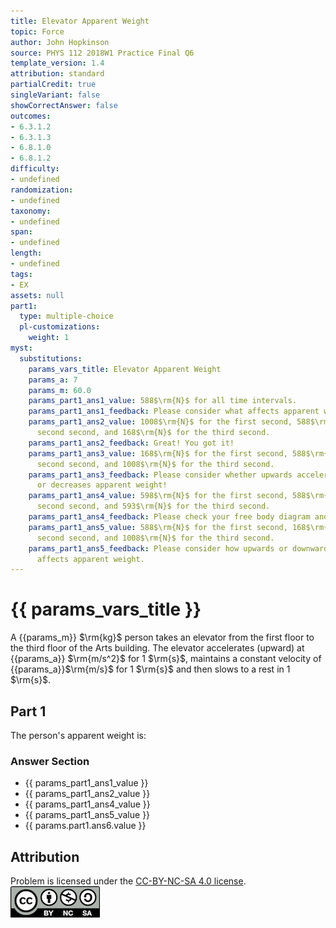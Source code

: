 ```yaml
---
title: Elevator Apparent Weight
topic: Force
author: John Hopkinson
source: PHYS 112 2018W1 Practice Final Q6
template_version: 1.4
attribution: standard
partialCredit: true
singleVariant: false
showCorrectAnswer: false
outcomes:
- 6.3.1.2
- 6.3.1.3
- 6.8.1.0
- 6.8.1.2
difficulty:
- undefined
randomization:
- undefined
taxonomy:
- undefined
span:
- undefined
length:
- undefined
tags:
- EX
assets: null
part1:
  type: multiple-choice
  pl-customizations:
    weight: 1
myst:
  substitutions:
    params_vars_title: Elevator Apparent Weight
    params_a: 7
    params_m: 60.0
    params_part1_ans1_value: 588$\rm{N}$ for all time intervals.
    params_part1_ans1_feedback: Please consider what affects apparent weight.
    params_part1_ans2_value: 1008$\rm{N}$ for the first second, 588$\rm{N}$ for the
      second second, and 168$\rm{N}$ for the third second.
    params_part1_ans2_feedback: Great! You got it!
    params_part1_ans3_value: 168$\rm{N}$ for the first second, 588$\rm{N}$ for the
      second second, and 1008$\rm{N}$ for the third second.
    params_part1_ans3_feedback: Please consider whether upwards acceleration increases
      or decreases apparent weight!
    params_part1_ans4_value: 598$\rm{N}$ for the first second, 588$\rm{N}$ for the
      second second, and 593$\rm{N}$ for the third second.
    params_part1_ans4_feedback: Please check your free body diagram and calculations!
    params_part1_ans5_value: 588$\rm{N}$ for the first second, 168$\rm{N}$ for the
      second second, and 1008$\rm{N}$ for the third second.
    params_part1_ans5_feedback: Please consider how upwards or downwards acceleration
      affects apparent weight.
---
```

# {{ params_vars_title }}
A {{params_m}} $\rm{kg}$ person takes an elevator from the first floor to the third floor of the Arts building. The elevator accelerates (upward) at {{params_a}} $\rm{m/s^2}$ for 1 $\rm{s}$, maintains a constant velocity of {{params_a}}$\rm{m/s}$ for 1 $\rm{s}$ and then slows to a rest in 1 $\rm{s}$.

## Part 1

The person's apparent weight is:

### Answer Section

- {{ params_part1_ans1_value }}
- {{ params_part1_ans2_value }}
- {{ params_part1_ans4_value }}
- {{ params_part1_ans5_value }}
- {{ params.part1.ans6.value }}

## Attribution

Problem is licensed under the [CC-BY-NC-SA 4.0 license](https://creativecommons.org/licenses/by-nc-sa/4.0/).<br> ![The Creative Commons 4.0 license requiring attribution-BY, non-commercial-NC, and share-alike-SA license.](https://raw.githubusercontent.com/firasm/bits/master/by-nc-sa.png)